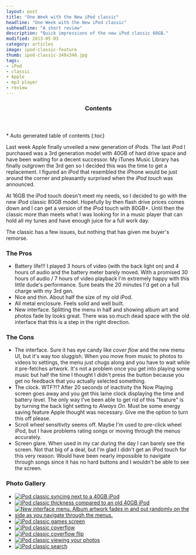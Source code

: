 ```yaml
---
layout: post
title: "One Week with the New iPod classic"
headline: "One Week with the New iPod classic"
subheadline: "A short review"
description: "Quick impressions of the new iPod classic 60GB."
modified: 2013-05-03
category: articles
image: ipod-classic-feature
thumb: ipod-classic-340x340.jpg
tags: 
- iPod
- classic
- Apple
- mp3 player
- review
---
```

<section id="table-of-contents" class="toc">
  <header>
    <h3 class="delta">Contents</h3>
  </header>
<div id="drawer" markdown="1">
*  Auto generated table of contents
{:toc}
</div>
</section><!-- /#table-of-contents -->

Last week Apple finally unveiled a new generation of iPods. The last iPod I purchased was a 3rd generation model with 40GB of hard drive space and have been waiting for a decent successor. My iTunes Music Library has finally outgrown the 3rd gen so I decided this was the time to get a replacement. I figured an iPod that resembled the iPhone would be just around the corner and pleasantly surprised when the *iPod touch* was announced.

At 16GB the iPod touch doesn't meet my needs, so I decided to go with the new iPod classic 80GB model. Hopefully by then flash drive prices comes down and I can get a version of the iPod touch with 80GB+. Until then the classic more than meets what I was looking for in a music player that can hold all my tunes and have enough juice for a full work day.

The classic has a few issues, but nothing that has given me buyer's remorse.

### The Pros

*	Battery life!!! I played 3 hours of video (with the back light on) and 4 hours of audio and the battery meter barely moved. With a promised 30 hours of audio / 7 hours of video playback I'm extremely happy with this little dude's performance. Sure beats the 20 minutes I'd get on a full charge with my 3rd gen.
*	Nice and thin. About half the size of my old iPod.
*	All metal enclosure. Feels solid and well built.
*	New interface. Splitting the menu in half and showing album art and photos fade by looks great. There was so much dead space with the old interface that this is a step in the right direction.

### The Cons

*	The interface. Sure it has eye candy like *cover flow* and the new menu UI, but it's way too sluggish. When you move from music to photos to videos to settings, the menu just chugs along and you have to wait while it pre-fetches artwork. It's not a problem once you get into playing some music but half the time I thought I didn't press the button because you get no feedback that you actually selected something.
*	The clock. WTF?!? After 20 seconds of inactivity the Now Playing screen goes away and you get this lame clock displaying the time and battery level. The only way I've been able to get rid of this "feature" is by turning the back light setting to *Always On*. Must be some energy saving feature Apple thought was necessary. Give me the option to turn this off please.
*	Scroll wheel sensitivity seems off. Maybe I'm used to pre-click wheel iPod, but I have problems rating songs or moving through the menus accurately.
*	Screen glare. When used in my car during the day I can barely see the screen. Not that big of a deal, but I'm glad I didn't get an iPod touch for this very reason. Would have been nearly impossible to navigate through songs since it has no hard buttons and I wouldn't be able to see the screen.

### Photo Gallery

<ul class="image-grid unstyled">
	<li><a href="{{ site.url }}/images/80.jpg"><img src="{{ site.url }}/images/80t.jpg" alt="iPod classic syncing next to a 40GB iPod"/></a></li>
	<li><a href="{{ site.url }}/images/81.jpg"><img src="{{ site.url }}/images/81t.jpg" alt="iPod classic thickness compared to an old 40GB iPod"/></a></li>
	<li><a href="{{ site.url }}/images/82.jpg"><img src="{{ site.url }}/images/82t.jpg" alt="New interface menu. Album artwork fades in and out randomly on the side as you navigate through the menus."/></a></li>
	<li><a href="{{ site.url }}/images/83.jpg"><img src="{{ site.url }}/images/83t.jpg" alt="iPod classic games screen"/></a></li>
	<li><a href="{{ site.url }}/images/84.jpg"><img src="{{ site.url }}/images/84t.jpg" alt="iPod classic coverflow"/></a></li>
	<li><a href="{{ site.url }}/images/85.jpg"><img src="{{ site.url }}/images/85t.jpg" alt="iPod classic coverflow flip"/></a></li>
	<li><a href="{{ site.url }}/images/86.jpg"><img src="{{ site.url }}/images/86t.jpg" alt="iPod classic viewing your photos"/></a></li>
	<li><a href="{{ site.url }}/images/87.jpg"><img src="{{ site.url }}/images/87t.jpg" alt="iPod classic search"/></a></li>
</ul>